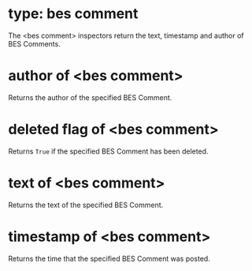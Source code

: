 # type: bes comment

The &lt;bes comment&gt; inspectors return the text, timestamp and author of BES Comments.

# author of &lt;bes comment&gt;

Returns the author of the specified BES Comment.

# deleted flag of &lt;bes comment&gt;

Returns `True` if the specified BES Comment has been deleted.

# text of &lt;bes comment&gt;

Returns the text of the specified BES Comment.

# timestamp of &lt;bes comment&gt;

Returns the time that the specified BES Comment was posted.
